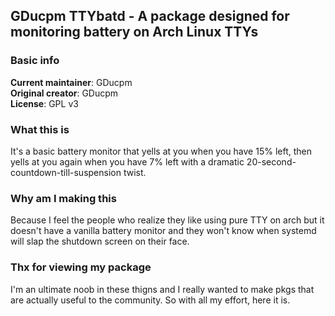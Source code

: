 ## GDucpm TTYbatd - A package designed for monitoring battery on Arch Linux TTYs  

### Basic info  
**Current maintainer**: GDucpm  
**Original creator**: GDucpm  
**License**: GPL v3  

### What this is  
It's a basic battery monitor that yells at you when you have 15% left, then yells at you again when you have 7% left with a dramatic 20-second-countdown-till-suspension twist.

### Why am I making this  
Because I feel the people who realize they like using pure TTY on arch but it doesn't have a vanilla battery monitor and they won't know when systemd will slap the shutdown screen on their face.  

### Thx for viewing my package  
I'm an ultimate noob in these thigns and I really wanted to make pkgs that are actually useful to the community. So with all my effort, here it is.  
